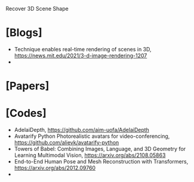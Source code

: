 Recover 3D Scene Shape

# [Blogs]
+ Technique enables real-time rendering of scenes in 3D, https://news.mit.edu/2021/3-d-image-rendering-1207
+ 


# [Papers]


# [Codes]
+ AdelaiDepth, https://github.com/aim-uofa/AdelaiDepth
+ Avatarify Python Photorealistic avatars for video-conferencing, https://github.com/alievk/avatarify-python
+ Towers of Babel: Combining Images, Language, and 3D Geometry for Learning Multimodal Vision, https://arxiv.org/abs/2108.05863
+ End-to-End Human Pose and Mesh Reconstruction with Transformers, https://arxiv.org/abs/2012.09760
+ 
